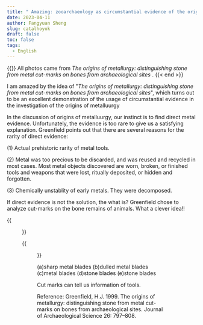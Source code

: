 ```yaml
---
title: " Amazing: zooarchaeology as circumstantial evidence of the origins of metallurgy  "
date: 2023-04-11
author: Fangyuan Sheng
slug: catalhoyok
draft: false
toc: false
tags:
  - English
---
```



{{<block class="tip" >}}
All photos came from *The origins of metallurgy: distinguishing stone from metal cut-marks on bones from archaeological sites* .
{{< end >}}
  

I am amazed by the idea of "*The origins of metallurgy: distinguishing stone from metal cut-marks on bones from archaeological sites*", which turns out to be an excellent demonstration of the usage of circumstantial evidence in the investigation of the origins of metalluurgy  

In the discussion of origins of metalluurgy, our instinct is to find direct metal evidence. Unfortunately, the evidence is too rare to give us a satisfying explanation. Greenfield points out that there are several reasons for the rarity of direct evidence:

(1) Actual prehistoric rarity of metal tools. 
  
(2) Metal was too precious to be discarded, and was reused and recycled in most cases.  Most metal objects discovered are worn, broken, or finished tools and weapons that were lost, ritually deposited, or hidden and forgotten.
  
(3) Chemically unstablity of early metals. They were decomposed.
  
  
If direct evidence is not the solution, the what is? Greenfield chose to analyze cut-marks on the bone remains of animals. What a clever idea!!
  
 {{<figure src="https://hellenshengfy.github.io/matal0.png">}}

{{<figure src="https://hellenshengfy.github.io/matal1.png">}}
  
(a)sharp metal blades
(b)dulled metal blades
(c)metal blades
(d)stone blades
(e)stone blades

Cut marks can tell us information of tools.
  
Reference: Greenfield, H.J. 1999. The origins of metallurgy: distinguishing stone from metal cut-marks on bones from archaeological sites. Journal of Archaeological Science 26: 797–808.

